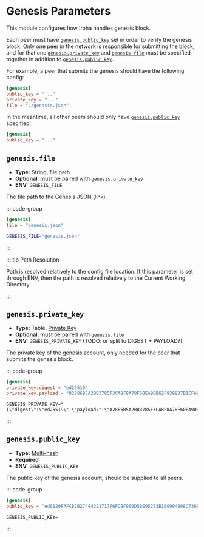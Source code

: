 # Genesis Parameters

This module configures how Iroha handles genesis block.

Each peer must have [`genesis.public_key`](#genesis-public-key) set in order to verify the genesis block. Only one peer in the network is
responsible for submitting the block, and for that one [`genesis.private_key`](#genesis-private-key) and [`genesis.file`](#genesis-file) must be specified
together in addition to [`genesis.public_key`](#genesis-public-key).

For example, a peer that submits the genesis should have the following config:

```toml
[genesis]
public_key = "..."
private_key = "..."
file = "./genesis.json"
```

In the meantime, all other peers should only have [`genesis.public_key`](#genesis-public-key) specified:

```toml
[genesis]
public_key = "..."
```

## `genesis.file`

- **Type:** String, file path
- **Optional**, must be paired with [`genesis.private_key`](#genesis-private-key)
- **ENV:** `GENESIS_FILE`

The file path to the Genesis JSON (link).

::: code-group

```toml [Config File]
[genesis]
file = "genesis.json"
```

```sh [Environment]
GENESIS_FILE="genesis.json"
```

:::

::: tip Path Resolution

Path is resolved relatively to the config file location. If this parameter is set through ENV, then the path is resolved
relatively to the Current Working Directory.

:::


## `genesis.private_key`

- **Type:** Table, [Private Key](glossary#type-private-key)
- **Optional**, must be paired with [`genesis.file`](#genesis-file)
- **ENV:** `GENESIS_PRIVATE_KEY` (TODO: or split to DIGEST + PAYLOAD?)

The private key of the genesis account, only needed for the peer that submits the genesis block.

::: code-group

```toml [Config File]
[genesis]
private_key.digest = "ed25519"
private_key.payload = "82886B5A2BB3785F3CA8F8A78F60EA9DB62F939937B1CFA8407316EF07909A8D236808A6D4C12C91CA19E54686C2B8F5F3A786278E3824B4571EF234DEC8683B"
```

```shell [Environment]
GENESIS_PRIVATE_KEY="{\"digest\":\"ed25519\",\"payload\":\"82886B5A2BB3785F3CA8F8A78F60EA9DB62F939937B1CFA8407316EF07909A8D236808A6D4C12C91CA19E54686C2B8F5F3A786278E3824B4571EF234DEC8683B\"}"
```

:::

## `genesis.public_key`

- **Type:** [Multi-hash](glossary#type-multi-hash)
- **Required**
- **ENV:** `GENESIS_PUBLIC_KEY`

The public key of the genesis account, should be supplied to all peers.

::: code-group

```toml [Config File]
[genesis]
public_key = "ed0120FAFCB2B27444221717F6FCBF900D5BE95273B1B0904B08C736B32A19F16AC1F9"
```

```shell [Environment]
GENESIS_PUBLIC_KEY=
```


:::

